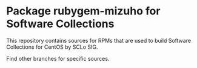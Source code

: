 # Package rubygem-mizuho for Software Collections

This repository contains sources for RPMs that are used
to build Software Collections for CentOS by SCLo SIG.

Find other branches for specific sources.
